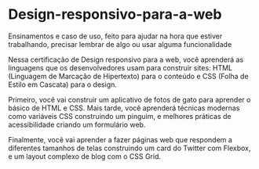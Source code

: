 # Design-responsivo-para-a-web
Ensinamentos e caso de uso, feito para  ajudar na hora que estiver trabalhando, precisar lembrar de algo ou usar alguma funcionalidade


Nessa certificação de Design responsivo para a web, 
você aprenderá as linguagens que os desenvolvedores usam para construir sites: HTML (Linguagem de Marcação de Hipertexto) para o conteúdo e 
CSS (Folha de Estilo em Cascata) para o design.

Primeiro, você vai construir um aplicativo de fotos de gato para aprender o básico de HTML e CSS. Mais tarde, 
você aprenderá técnicas modernas como variáveis CSS construindo um pinguim, e melhores práticas de acessibilidade criando um formulário web.

Finalmente, você vai aprender a fazer páginas web que respondem a diferentes tamanhos de telas construindo um card do Twitter com Flexbox, 
e um layout complexo de blog com o CSS Grid.
